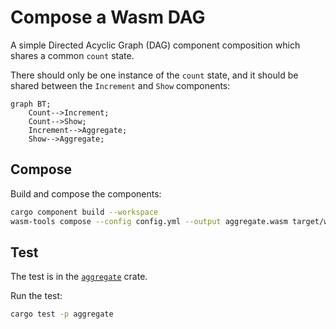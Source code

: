 # Compose a Wasm DAG

A simple Directed Acyclic Graph (DAG) component composition which shares a common `count` state.

There should only be one instance of the `count` state, and it should be shared between the `Increment` and `Show` components:

```mermaid
graph BT;
    Count-->Increment;
    Count-->Show;
    Increment-->Aggregate;
    Show-->Aggregate;
```

## Compose

Build and compose the components:

```bash
cargo component build --workspace
wasm-tools compose --config config.yml --output aggregate.wasm target/wasm32-wasi/debug/aggregate.wasm
```

## Test

The test is in the [`aggregate`](./crates/aggregate/tests/mod.rs) crate.

Run the test:

```bash
cargo test -p aggregate
```
